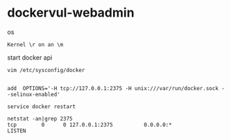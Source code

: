 # dockervul-webadmin
os
```
Kernel \r on an \m
```
start docker api

```
vim /etc/sysconfig/docker


add  OPTIONS='-H tcp://127.0.0.1:2375 -H unix:///var/run/docker.sock --selinux-enabled'

service docker restart

netstat -an|grep 2375
tcp        0      0 127.0.0.1:2375          0.0.0.0:*               LISTEN
```